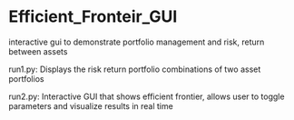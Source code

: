# Efficient_Fronteir_GUI
interactive gui to demonstrate portfolio management and risk, return between assets

run1.py: Displays the risk return portfolio combinations of two asset portfolios

run2.py: Interactive GUI that shows efficient frontier, allows user to toggle parameters and visualize results in real time

